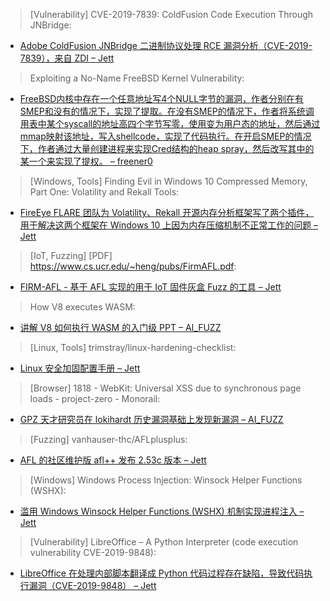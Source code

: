 > [Vulnerability] CVE-2019-7839: ColdFusion Code Execution Through JNBridge: 


* [Adobe ColdFusion JNBridge 二进制协议处理 RCE 漏洞分析（CVE-2019-7839），来自 ZDI – Jett](https://www.thezdi.com/blog/2019/7/25/cve-2019-7839-coldfusion-code-execution-through-jnbridge)



> Exploiting a No-Name FreeBSD Kernel Vulnerability: 


* [FreeBSD内核中存在一个任意地址写4个NULL字节的漏洞，作者分别在有SMEP和没有的情况下，实现了提取。在没有SMEP的情况下，作者将系统调用表中某个syscall的地址高四个字节写零，使用变为用户态的地址，然后通过mmap映射该地址，写入shellcode，实现了代码执行。在开启SMEP的情况下，作者通过大量创建进程来实现Cred结构的heap spray，然后改写其中的某一个来实现了提权。 – freener0](https://www.synacktiv.com/posts/exploit/exploiting-a-no-name-freebsd-kernel-vulnerability.html)



> [Windows, Tools] Finding Evil in Windows 10 Compressed Memory, Part One: Volatility and Rekall Tools: 


* [FireEye FLARE 团队为 Volatility、Rekall 开源内存分析框架写了两个插件，用于解决这两个框架在 Windows 10 上因为内存压缩机制不正常工作的问题 – Jett](http://www.fireeye.com/blog/threat-research/2019/07/finding-evil-in-windows-ten-compressed-memory-part-one.html)



> [IoT, Fuzzing] [PDF] https://www.cs.ucr.edu/~heng/pubs/FirmAFL.pdf: 


* [FIRM-AFL - 基于 AFL 实现的用于 IoT 固件灰盒 Fuzz 的工具 – Jett](https://www.cs.ucr.edu/~heng/pubs/FirmAFL.pdf)



> How V8 executes WASM: 


* [讲解 V8 如何执行 WASM 的入门级 PPT – AI_FUZZ](https://speakerdeck.com/brn/how-v8-executes-wasm)



> [Linux, Tools] trimstray/linux-hardening-checklist: 


* [Linux 安全加固配置手册 – Jett](https://github.com/trimstray/linux-hardening-checklist)



> [Browser] 1818 - WebKit: Universal XSS due to synchronous page loads - project-zero - Monorail: 


* [GPZ 天才研究员在 lokihardt 历史漏洞基础上发现新漏洞 – AI_FUZZ](https://bugs.chromium.org/p/project-zero/issues/detail?id=1818)



> [Fuzzing] vanhauser-thc/AFLplusplus: 


* [AFL 的社区维护版 afl++ 发布 2.53c 版本 – Jett](https://github.com/vanhauser-thc/AFLplusplus/releases/tag/2.53c)



> [Windows] Windows Process Injection: Winsock Helper Functions (WSHX): 


* [滥用 Windows Winsock Helper Functions (WSHX) 机制实现进程注入 – Jett](https://modexp.wordpress.com/2019/07/27/process-injection-winsock/)



> [Vulnerability] LibreOffice – A Python Interpreter (code execution vulnerability CVE-2019-9848): 


* [LibreOffice 在处理内部脚本翻译成 Python 代码过程存在缺陷，导致代码执行漏洞（CVE-2019-9848） – Jett](https://insinuator.net/2019/07/libreoffice-a-python-interpreter-code-execution-vulnerability-cve-2019-9848/)

